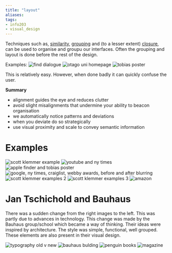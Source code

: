 ```yaml
---
title: "layout"
aliases: 
tags: 
- info203
- visual_design
---
```


Techniques such as, [similarity](notes/law-of-similarity.md), [grouping](notes/grouping.md) and (to a lesser extent) [closure](notes/law-of-closure.md), can be used to organise and groupu our interfaces. Often the grouping and layout is done before the rest of the design.

Examples:
![find dialogue](https://i.imgur.com/RfkC6Fq.png)
![otago uni homepage](https://i.imgur.com/FjF8c98.png)
![tobias poster](https://i.imgur.com/P1m9XH8.png)

This is relatively easy. However, when done badly it can quickly confuse the user.

**Summary**
- alignment guides the eye and reduces clutter
- avoid slight misalignments that undermine your ability to beacon organisation
- we automatically notice patterns and deviations
- when you deviate do so strategically
- use visual proximity and scale to convey semantic information

# Examples
![scott klemmer example](https://i.imgur.com/hGc8dZm.png)
![youtube and ny times](https://i.imgur.com/5bztsrO.png)
![apple finder and tobias poster](https://i.imgur.com/wgsiKb6.png)
![google, ny times, craiglist, webby awards, before and after blurring](https://i.imgur.com/wnKoBEk.png)
![scott klemmer examples 2](https://i.imgur.com/sGmAjLv.png)
![scott klemmer examples 3](https://i.imgur.com/wD65fJu.png)
![amazon](https://i.imgur.com/1L6IGAi.png)

# Jan Tschichold and Bauhaus
There was a sudden change from the right images to the left. This was partly due to advances in technology. This change was made by the Bauhaus group/school which became a way of thinking. Their ideas were inspired by architecture. The style was simple, functional, well grouped. These elements are also present in their visual design. 

![typography old v new](https://i.imgur.com/nbEzVeP.png)
![bauhaus bulding](https://i.imgur.com/MlP9Lra.png)
![penguin books](https://i.imgur.com/jOCvCkw.png)
![magazine](https://i.imgur.com/LXsRpCb.png)
